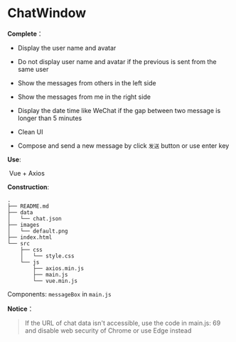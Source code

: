 # ChatWindow

**Complete**：

* Display the user name and avatar

* Do not display user name and avatar if the previous is sent from the same user

* Show the messages from others in the left side

* Show the messages from me in the right side

* Display the date time like WeChat if the gap between two message is longer than 5 minutes
* Clean UI
* Compose and send a new message by click `发送` button or use enter key

**Use**: 

​	Vue + Axios

**Construction**:

```shell
.
├── README.md
├── data
│   └── chat.json
├── images
│   └── default.png
├── index.html
└── src
    ├── css
    │   └── style.css
    └── js
        ├── axios.min.js
        ├── main.js
        └── vue.min.js
```

Components: `messageBox` in `main.js`

**Notice**：

> If the URL of chat data isn't accessible, use the code in main.js: 69 and disable web security of Chrome or use Edge instead

